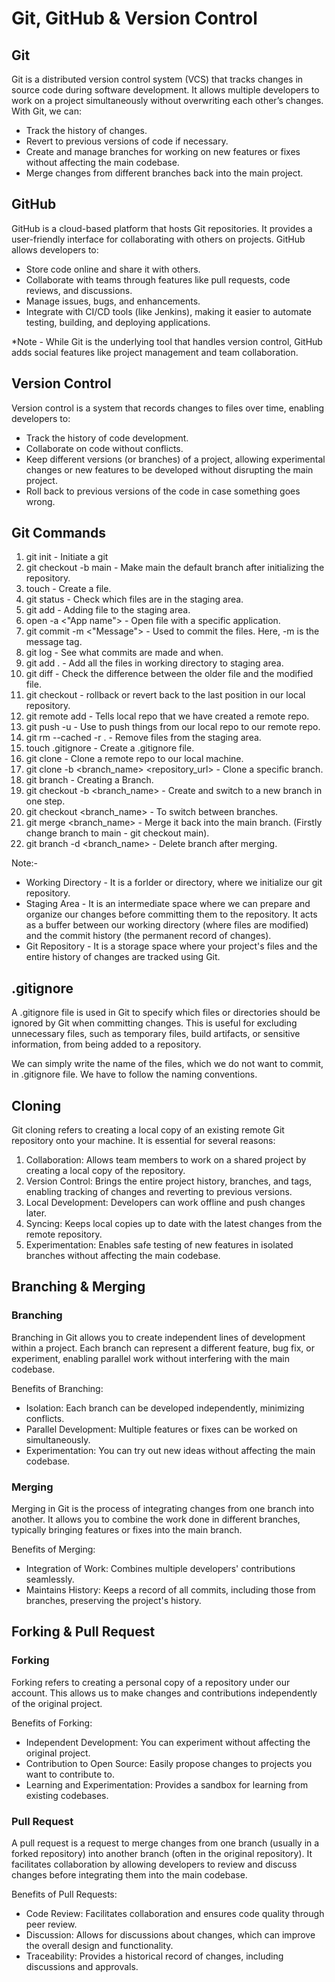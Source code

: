 # Git, GitHub & Version Control

## Git

Git is a distributed version control system (VCS) that tracks changes in source code during software development. It allows multiple developers to work on a project simultaneously without overwriting each other’s changes. With Git, we can:
- Track the history of changes.
- Revert to previous versions of code if necessary.
- Create and manage branches for working on new features or fixes without affecting the main codebase.
- Merge changes from different branches back into the main project.


## GitHub

GitHub is a cloud-based platform that hosts Git repositories. It provides a user-friendly interface for collaborating with others on projects. GitHub allows developers to:
- Store code online and share it with others.
- Collaborate with teams through features like pull requests, code reviews, and discussions.
- Manage issues, bugs, and enhancements.
- Integrate with CI/CD tools (like Jenkins), making it easier to automate testing, building, and deploying applications.

*Note - While Git is the underlying tool that handles version control, GitHub adds social features like project management and team collaboration.


## Version Control

Version control is a system that records changes to files over time, enabling developers to:
- Track the history of code development.
- Collaborate on code without conflicts.
- Keep different versions (or branches) of a project, allowing experimental changes or new features to be developed without disrupting the main project.
- Roll back to previous versions of the code in case something goes wrong.


## Git Commands

1. git init - Initiate a git
2. git checkout -b main - Make main the default branch after initializing the repository.
3. touch <filename> - Create a file.
4. git status - Check which files are in the staging area.
5. git add <fileName> - Adding file to the staging area.
6. open -a <"App name"> <fileName> - Open file with a specific application.
7. git commit -m <"Message"> - Used to commit the files. Here, -m is the message tag.
8. git log - See what commits are made and when.
9. git add . - Add all the files in working directory to staging area.
10. git diff <filename> - Check the difference between the older file and the modified file.
11. git checkout <filename> - rollback or revert back to the last position in our local repository.
12. git remote add <name> <url-of-our-remote-repo> - Tells local repo that we have created a remote repo.
13. git push -u <remoteName> <BranchName> - Use to push things from our local repo to our remote repo.
14. git rm --cached -r . - Remove files from the staging area.
15. touch .gitignore - Create a .gitignore file.
16. git clone <repo-url> - Clone a remote repo to our local machine.
17. git clone -b <branch_name> <repository_url> - Clone a specific branch.
18. git branch <BranchName> - Creating a Branch.
19. git checkout -b <branch_name> - Create and switch to a new branch in one step.
20. git checkout <branch_name> - To switch between branches.
21. git merge <branch_name> - Merge it back into the main branch. (Firstly change branch to main - git checkout main).
22. git branch -d <branch_name> - Delete branch after merging. 

Note:-
- Working Directory - It is a forlder or directory, where we initialize our git repository.
- Staging Area - It is an intermediate space where we can prepare and organize our changes before committing them to the repository. It acts as a buffer between our  working directory (where files are modified) and the commit history (the permanent record of changes).
- Git Repository - It is a storage space where your project's files and the entire history of changes are tracked using Git.


## .gitignore

A .gitignore file is used in Git to specify which files or directories should be ignored by Git when committing changes. This is useful for excluding unnecessary files, such as temporary files, build artifacts, or sensitive information, from being added to a repository.

We can simply write the name of the files, which we do not want to commit, in .gitignore file. We have to follow the naming conventions.


## Cloning

Git cloning refers to creating a local copy of an existing remote Git repository onto your machine. It is essential for several reasons:
1. Collaboration: Allows team members to work on a shared project by creating a local copy of the repository.
2. Version Control: Brings the entire project history, branches, and tags, enabling tracking of changes and reverting to previous versions.
3. Local Development: Developers can work offline and push changes later.
4. Syncing: Keeps local copies up to date with the latest changes from the remote repository.
5. Experimentation: Enables safe testing of new features in isolated branches without affecting the main codebase.


## Branching & Merging

### Branching

Branching in Git allows you to create independent lines of development within a project. Each branch can represent a different feature, bug fix, or experiment, enabling parallel work without interfering with the main codebase.

Benefits of Branching:
- Isolation: Each branch can be developed independently, minimizing conflicts.
- Parallel Development: Multiple features or fixes can be worked on simultaneously.
- Experimentation: You can try out new ideas without affecting the main codebase.

### Merging

Merging in Git is the process of integrating changes from one branch into another. It allows you to combine the work done in different branches, typically bringing features or fixes into the main branch.

Benefits of Merging:
- Integration of Work: Combines multiple developers' contributions seamlessly.
- Maintains History: Keeps a record of all commits, including those from branches, preserving the project's history.


## Forking & Pull Request

### Forking

Forking refers to creating a personal copy of a repository under our account. This allows us to make changes and contributions independently of the original project.

Benefits of Forking:
- Independent Development: You can experiment without affecting the original project.
- Contribution to Open Source: Easily propose changes to projects you want to contribute to.
- Learning and Experimentation: Provides a sandbox for learning from existing codebases.

### Pull Request

A pull request is a request to merge changes from one branch (usually in a forked repository) into another branch (often in the original repository). It facilitates collaboration by allowing developers to review and discuss changes before integrating them into the main codebase.

Benefits of Pull Requests:
- Code Review: Facilitates collaboration and ensures code quality through peer review.
- Discussion: Allows for discussions about changes, which can improve the overall design and functionality.
- Traceability: Provides a historical record of changes, including discussions and approvals.









